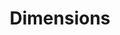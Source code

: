 ---
layout: default
bigquery: https://console.cloud.google.com/bigquery?p=covid-19-dimensions-ai&page=table&d=data&t=publications
contributors: Digital Science, https://www.digital-science.com/
cost: Free for personal, non-commercial use.
description: Dimensions contains more than 100 million publications, ranging from
  articles published in scholarly journals, books and book chapters, to preprints
  and conference proceedings. All publications are contextualized with linked data
  sets, funding, publications, patents, clinical trials, and policy documents. You
  can also view associated categories, funders, institutions, and researcher profiles.
documentation: https://docs.dimensions.ai/bigquery/index.html
last_edit: Mon, 04 Apr 2022 19:04:00 GMT
location: https://www.dimensions.ai/products/free/
maintained_by: Digital Science, https://www.digital-science.com/
schema_fields: '[''grant_number'', ''open_access_categories'', ''funder_org_acronyms'',
  ''category_for'', ''created_date'', ''family_members_ids'', ''funding_eur'', ''cited_by_ids'',
  ''funding_jpy'', ''date_inserted'', ''funding_aud'', ''gender'', ''original_title'',
  ''doi'', ''assignee_countries'', ''original_assignee'', ''granted_date'', ''mesh_terms'',
  ''wikipedia_url'', ''abstract'', ''acknowledgements'', ''citations'', ''types'',
  ''research_org_country_names'', ''interventions'', ''arxiv_id'', ''license'', ''original_assignee_orgs'',
  ''publication_year'', ''family_id'', ''date_normal'', ''authors'', ''funding_usd'',
  ''ipcr'', ''funding_amount'', ''categories'', ''original_abstract'', ''inventor_names'',
  ''publication_date'', ''legal_status'', ''current_assignee_orgs'', ''external_ids'',
  ''funding_nzd'', ''publication_ids'', ''address'', ''associated_publication_pmid'',
  ''links'', ''journal_lists'', ''eisbn'', ''altmetrics'', ''research_org_countries'',
  ''category_hrcs_rac'', ''embargo_date'', ''cpc'', ''publisher'', ''funder_org_state_codes'',
  ''associated_grant_ids'', ''end_date'', ''end_year'', ''funder_countries'', ''pages'',
  ''linkout'', ''category_icrp_ct'', ''current_assignee'', ''legal_events'', ''editors'',
  ''metrics'', ''priority_year'', ''funder_org_cities'', ''book_series_title'', ''funder_org_countries'',
  ''acronyms'', ''date_online'', ''relationships'', ''aliases'', ''conditions'', ''proceedings_title'',
  ''funding_currency'', ''date_print'', ''funding_details'', ''filing_date'', ''granted_year'',
  ''foa_number'', ''funding_chf'', ''brief_title'', ''associated_publication_id'',
  ''resulting_publication_ids'', ''year'', ''isbn'', ''category_hra'', ''jurisdiction'',
  ''research_org_state_names'', ''assignee_orgs'', ''pmcid'', ''associated_publication_arxiv_id'',
  ''repository_id'', ''expiration_date'', ''organisation_details'', ''category_uoa'',
  ''reference_ids'', ''open_access_categories_v2'', ''expiration_year'', ''research_orgs'',
  ''book_title'', ''funder_orgs'', ''registry'', ''category_rcdc'', ''start_year'',
  ''category_hrcs_hc'', ''resulting_publication_doi'', ''filing_status'', ''language'',
  ''funding_cny'', ''repository_url'', ''application_number'', ''volume'', ''citations_count'',
  ''type'', ''research_org_cities'', ''family_count'', ''category_bra'', ''conference'',
  ''parent_id'', ''priority_date'', ''kind'', ''status'', ''concepts'', ''associated_publication_doi'',
  ''pmid'', ''current_assignee_countries'', ''email_address'', ''original_assignee_countries'',
  ''source_id'', ''description'', ''researcher_ids'', ''phase'', ''established'',
  ''name'', ''category_sdg'', ''id'', ''research_org_city_names'', ''mesh_headings'',
  ''title'', ''journal'', ''repository_name'', ''category_icrp_cso'', ''citation_string'',
  ''date_modified'', ''date'', ''investigators'', ''funder_org'', ''funding_cad'',
  ''active_years'', ''date_imported_gbq'', ''labels'', ''patent_ids'', ''issue'',
  ''acronym'', ''research_org_state_codes'', ''filing_year'', ''clinical_trial_ids'',
  ''start_date'', ''subtitles'', ''funding_gbp'', ''supporting_grant_ids'']'
shortname: dimensions
tags:
- scholarly literature
- patents
- funding
- clinical trials
- academic profiles
terms_of_use: 'Use of both the Dimensions COVID-19 dataset and full Dimensions dataset
  are subject to the Dimensions Terms of use: https://www.dimensions.ai/policies-terms-legal '
title: Dimensions
uuid: dcff88bd-fe6b-4fdb-8159-809bf9d7bc1c
---